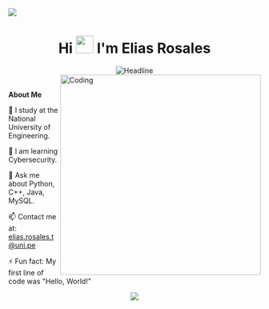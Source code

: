 <div align="center">
    <img src="https://i.pinimg.com/736x/5d/5d/22/5d5d226151f9cd1e8087bc84a1b03a90.jpg" style="max-width: 100%; height: auto; display: block; margin: 0 auto;" />
</div>

<h1 align="center">Hi <img src="https://media.giphy.com/media/hvRJCLFzcasrR4ia7z/giphy.gif" width="35"> I'm Elias Rosales</h1>

<div align="center">
    <img src="https://readme-typing-svg.herokuapp.com?color=%236FDA44&size=32&center=true&vCenter=true&width=600&height=50&lines=Computer+Science+Student;Digital+Forensics" alt="Headline" />
</div>  

<img align="right" alt="Coding" width="400" src="https://i.pinimg.com/736x/34/33/50/343350b352111d0b58936d9b4550adc1.jpg">




<br> **About Me**


 🔭 I study at the National University of Engineering.

🌱 I am learning Cybersecurity.

💬 Ask me about Python, C++, Java, MySQL.

📫 Contact me at: elias.rosales.t@uni.pe

⚡ Fun fact: My first line of code was "Hello, World!"

 <p  align="center">
<img src="https://user-images.githubusercontent.com/73097560/115834477-dbab4500-a447-11eb-908a-139a6edaec5c.gif">             
<br>




